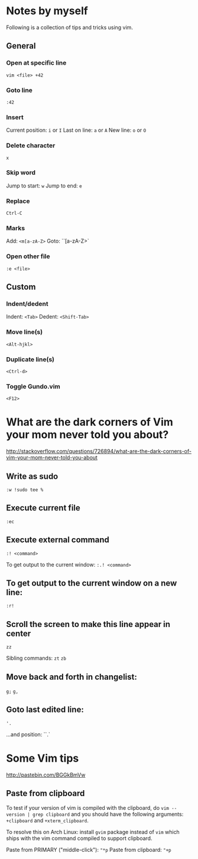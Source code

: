 # Notes by myself
Following is a collection of tips and tricks using vim.

## General

### Open at specific line
`vim <file> +42`

### Goto line
`:42`

### Insert
Current position: `i` or `I`
Last on line: `a` or `A`
New line: `o` or `O`

### Delete character
`x`

### Skip word
Jump to start: `w`
Jump to end: `e`

### Replace <Esc>
`Ctrl-C`

### Marks
Add: `<m[a-zA-Z>`
Goto: ``[a-zA-Z>`

### Open other file
`:e <file>`

## Custom

### Indent/dedent
Indent: `<Tab>`
Dedent: `<Shift-Tab>`

### Move line(s)
`<Alt-hjkl>`

### Duplicate line(s)
`<Ctrl-d>`

### Toggle Gundo.vim
`<F12>`

# What are the dark corners of Vim your mom never told you about?
<http://stackoverflow.com/questions/726894/what-are-the-dark-corners-of-vim-your-mom-never-told-you-about>

## Write as sudo
`:w !sudo tee %`

## Execute current file
`:ec`

## Execute external command
`:! <command>`

To get output to the current window:
`:.! <command>`

## To get output to the current window on a new line:
`:r!`

## Scroll the screen to make this line appear in center
`zz`

Sibling commands:
`zt`
`zb`

## Move back and forth in changelist:
`g;`
`g,`

## Goto last edited line:
`'.`

...and position:
``.`

# Some Vim tips
<http://pastebin.com/BGGkBmVw>

## Paste from clipboard
To test if your version of vim is compiled with the clipboard, do `vim --version | grep clipboard` and you should have the following arguments: `+clipboard` and `+xterm_clipboard`.

To resolve this on Arch Linux: install `gvim` package instead of `vim` which ships with the vim command compiled to support clipboard.

Paste from PRIMARY ("middle-click"): `"*p`
Paste from clipboard: `"+p`
